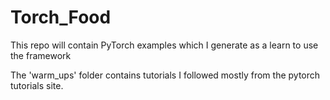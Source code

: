 # Torch_Food
This repo will contain PyTorch examples which I generate as a learn to use the framework

The 'warm_ups' folder contains tutorials I followed mostly from the pytorch tutorials site.
